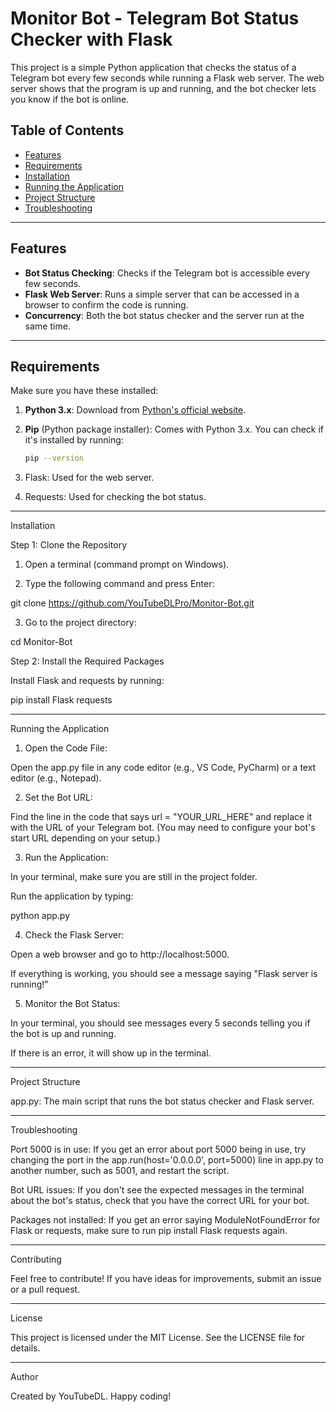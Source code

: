 # Monitor Bot - Telegram Bot Status Checker with Flask

This project is a simple Python application that checks the status of a Telegram bot every few seconds while running a Flask web server. The web server shows that the program is up and running, and the bot checker lets you know if the bot is online.

## Table of Contents
- [Features](#features)
- [Requirements](#requirements)
- [Installation](#installation)
- [Running the Application](#running-the-application)
- [Project Structure](#project-structure)
- [Troubleshooting](#troubleshooting)

---

## Features

- **Bot Status Checking**: Checks if the Telegram bot is accessible every few seconds.
- **Flask Web Server**: Runs a simple server that can be accessed in a browser to confirm the code is running.
- **Concurrency**: Both the bot status checker and the server run at the same time.

---

## Requirements

Make sure you have these installed:

1. **Python 3.x**: Download from [Python's official website](https://www.python.org/downloads/).
2. **Pip** (Python package installer): Comes with Python 3.x. You can check if it's installed by running:
   ```bash
   pip --version

3. Flask: Used for the web server.


4. Requests: Used for checking the bot status.




---

Installation

Step 1: Clone the Repository

1. Open a terminal (command prompt on Windows).


2. Type the following command and press Enter:

git clone https://github.com/YouTubeDLPro/Monitor-Bot.git


3. Go to the project directory:

cd Monitor-Bot



Step 2: Install the Required Packages

Install Flask and requests by running:

pip install Flask requests


---

Running the Application

1. Open the Code File:

Open the app.py file in any code editor (e.g., VS Code, PyCharm) or a text editor (e.g., Notepad).



2. Set the Bot URL:

Find the line in the code that says url = "YOUR_URL_HERE" and replace it with the URL of your Telegram bot. (You may need to configure your bot's start URL depending on your setup.)



3. Run the Application:

In your terminal, make sure you are still in the project folder.

Run the application by typing:

python app.py



4. Check the Flask Server:

Open a web browser and go to http://localhost:5000.

If everything is working, you should see a message saying "Flask server is running!"



5. Monitor the Bot Status:

In your terminal, you should see messages every 5 seconds telling you if the bot is up and running.

If there is an error, it will show up in the terminal.





---

Project Structure

app.py: The main script that runs the bot status checker and Flask server.



---

Troubleshooting

Port 5000 is in use: If you get an error about port 5000 being in use, try changing the port in the app.run(host='0.0.0.0', port=5000) line in app.py to another number, such as 5001, and restart the script.

Bot URL issues: If you don't see the expected messages in the terminal about the bot's status, check that you have the correct URL for your bot.

Packages not installed: If you get an error saying ModuleNotFoundError for Flask or requests, make sure to run pip install Flask requests again.



---

Contributing

Feel free to contribute! If you have ideas for improvements, submit an issue or a pull request.


---

License

This project is licensed under the MIT License. See the LICENSE file for details.


---

Author

Created by YouTubeDL. Happy coding!
